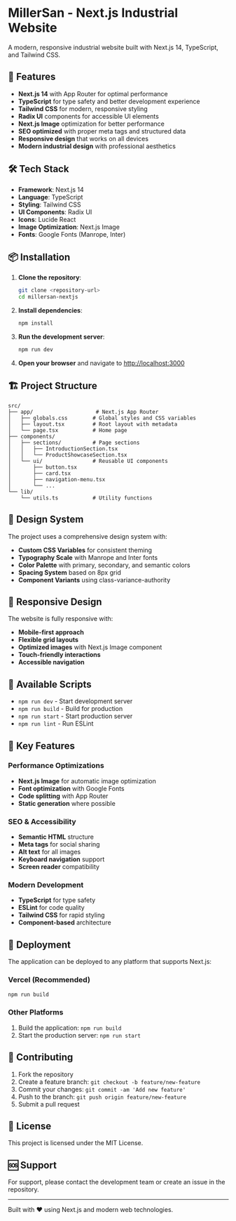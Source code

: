 # MillerSan - Next.js Industrial Website

A modern, responsive industrial website built with Next.js 14, TypeScript, and Tailwind CSS.

## 🚀 Features

- **Next.js 14** with App Router for optimal performance
- **TypeScript** for type safety and better development experience
- **Tailwind CSS** for modern, responsive styling
- **Radix UI** components for accessible UI elements
- **Next.js Image** optimization for better performance
- **SEO optimized** with proper meta tags and structured data
- **Responsive design** that works on all devices
- **Modern industrial design** with professional aesthetics

## 🛠️ Tech Stack

- **Framework**: Next.js 14
- **Language**: TypeScript
- **Styling**: Tailwind CSS
- **UI Components**: Radix UI
- **Icons**: Lucide React
- **Image Optimization**: Next.js Image
- **Fonts**: Google Fonts (Manrope, Inter)

## 📦 Installation

1. **Clone the repository**:
   ```bash
   git clone <repository-url>
   cd millersan-nextjs
   ```

2. **Install dependencies**:
   ```bash
   npm install
   ```

3. **Run the development server**:
   ```bash
   npm run dev
   ```

4. **Open your browser** and navigate to [http://localhost:3000](http://localhost:3000)

## 🏗️ Project Structure

```
src/
├── app/                    # Next.js App Router
│   ├── globals.css        # Global styles and CSS variables
│   ├── layout.tsx         # Root layout with metadata
│   └── page.tsx           # Home page
├── components/
│   ├── sections/          # Page sections
│   │   ├── IntroductionSection.tsx
│   │   └── ProductShowcaseSection.tsx
│   └── ui/                # Reusable UI components
│       ├── button.tsx
│       ├── card.tsx
│       ├── navigation-menu.tsx
│       └── ...
└── lib/
    └── utils.ts           # Utility functions
```

## 🎨 Design System

The project uses a comprehensive design system with:

- **Custom CSS Variables** for consistent theming
- **Typography Scale** with Manrope and Inter fonts
- **Color Palette** with primary, secondary, and semantic colors
- **Spacing System** based on 8px grid
- **Component Variants** using class-variance-authority

## 📱 Responsive Design

The website is fully responsive with:

- **Mobile-first approach**
- **Flexible grid layouts**
- **Optimized images** with Next.js Image component
- **Touch-friendly interactions**
- **Accessible navigation**

## 🔧 Available Scripts

- `npm run dev` - Start development server
- `npm run build` - Build for production
- `npm run start` - Start production server
- `npm run lint` - Run ESLint

## 🌟 Key Features

### Performance Optimizations
- **Next.js Image** for automatic image optimization
- **Font optimization** with Google Fonts
- **Code splitting** with App Router
- **Static generation** where possible

### SEO & Accessibility
- **Semantic HTML** structure
- **Meta tags** for social sharing
- **Alt text** for all images
- **Keyboard navigation** support
- **Screen reader** compatibility

### Modern Development
- **TypeScript** for type safety
- **ESLint** for code quality
- **Tailwind CSS** for rapid styling
- **Component-based** architecture

## 🚀 Deployment

The application can be deployed to any platform that supports Next.js:

### Vercel (Recommended)
```bash
npm run build
```

### Other Platforms
1. Build the application: `npm run build`
2. Start the production server: `npm run start`

## 🤝 Contributing

1. Fork the repository
2. Create a feature branch: `git checkout -b feature/new-feature`
3. Commit your changes: `git commit -am 'Add new feature'`
4. Push to the branch: `git push origin feature/new-feature`
5. Submit a pull request

## 📄 License

This project is licensed under the MIT License.

## 🆘 Support

For support, please contact the development team or create an issue in the repository.

---

Built with ❤️ using Next.js and modern web technologies.